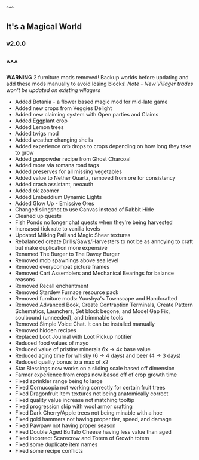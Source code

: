 ^^^
## It's a Magical World
### v2.0.0
^^^
--- 
**WARNING** 2 furniture mods removed! Backup worlds before updating and add these mods manually to avoid losing blocks!
*Note - New Villager trades won't be updated on existing villagers*
- Added Botania -  a flower based magic mod for mid-late game
- Added new crops from Veggies Delight
- Added new claiming system with Open parties and Claims
- Added Eggplant crop
- Added Lemon trees
- Added twigs mod
- Added weather changing shells
- Added experience orb drops to crops depending on how long they take to grow
- Added gunpowder recipe from Ghost Charcoal
- Added more via romana road tags
- Added preserves for all missing vegetables
- Added value to Nether Quartz, removed from ore for consistency
- Added crash assistant, neoauth
- Added ok zoomer
- Added Embeddium Dynamic Lights
- Added Glow Up - Emissive Ores
- Changed slingshot to use Canvas instead of Rabbit Hide
- Cleaned up quests
- Fish Ponds no longer chat quests when they're being harvested
- Increased tick rate to vanilla levels
- Updated Milking Pail and Magic Shear textures
- Rebalanced create Drills/Saws/Harvesters to not be as annoying to craft but make duplication more expensive
- Renamed The Burger to The Davey Burger
- Removed mob spawnings above sea level
- Removed everycompat picture frames
- Removed Cart Assemblers and Mechanical Bearings for balance reasons
- Removed Recall enchantment
- Removed Stardew Furnace resource pack
- Removed furniture mods: Yuushya's Townscape and Handcrafted
- Removed Advanced Book, Create Contraption Terminals, Create Pattern Schematics, Launchers, Set block begone, and Model Gap Fix, soulbound (unneeded), and trimmable tools
- Removed Simple Voice Chat. It can be installed manually
- Removed hidden recipes 
- Replaced Loot Journal with Loot Pickup notifier
- Reduced food values of mayo
- Reduced value of pristine minerals 6x -> 4x base value
- Reduced aging time for whisky (6 -> 4 days) and beer (4 -> 3 days)
- Reduced quality bonus to a max of x2
- Star Blessings now works on a sliding scale based off dimension
- Farmer experience from crops now based off of crop growth time
- Fixed sprinkler range being to large
- Fixed Cornucopia not working correctly for certain fruit trees
- Fixed Dragonfruit item textures not being anatomically correct
- Fixed quality value increase not matching tooltip
- Fixed progression skip with wool armor crafting
- Fixed Dark Cherry/Apple trees not being minable with a hoe
- Fixed gold hammers not having proper tier, speed, and damage
- Fixed Pawpaw not having proper season
- Fixed Double Aged Buffalo Cheese having less value than aged 
- Fixed incorrect Scarecrow and Totem of Growth totem
- Fixed some duplicate item names
- Fixed some recipe conflicts